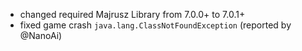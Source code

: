 - changed required Majrusz Library from 7.0.0+ to 7.0.1+
- fixed game crash `java.lang.ClassNotFoundException` (reported by @NanoAi)

